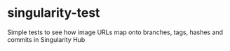 # singularity-test
Simple tests to see how image URLs map onto branches, tags, hashes and commits in Singularity Hub 
